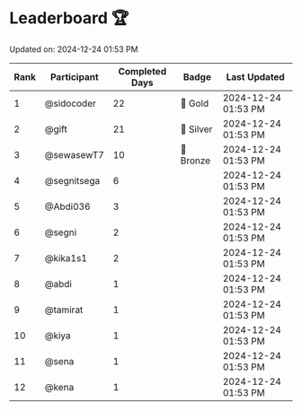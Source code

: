 # Leaderboard 🏆

Updated on: 2024-12-24 01:53 PM

| Rank | Participant       | Completed Days | Badge      | Last Updated         |
|------|-------------------|----------------|------------|----------------------|
| 1    | @sidocoder        | 22             | 🏅 Gold     | 2024-12-24 01:53 PM |
| 2    | @gift             | 21             | 🥈 Silver   | 2024-12-24 01:53 PM |
| 3    | @sewasewT7        | 10             | 🥉 Bronze   | 2024-12-24 01:53 PM |
| 4    | @segnitsega       | 6              |            | 2024-12-24 01:53 PM |
| 5    | @Abdi036          | 3              |            | 2024-12-24 01:53 PM |
| 6    | @segni            | 2              |            | 2024-12-24 01:53 PM |
| 7    | @kika1s1          | 2              |            | 2024-12-24 01:53 PM |
| 8    | @abdi             | 1              |            | 2024-12-24 01:53 PM |
| 9    | @tamirat          | 1              |            | 2024-12-24 01:53 PM |
| 10   | @kiya             | 1              |            | 2024-12-24 01:53 PM |
| 11   | @sena             | 1              |            | 2024-12-24 01:53 PM |
| 12   | @kena             | 1              |            | 2024-12-24 01:53 PM |
